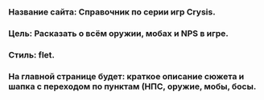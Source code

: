 ### Название сайта: Справочник по серии игр Crysis.
### Цель: Расказать о всём оружии, мобах и NPS в игре.
### Стиль: flet.
### На главной странице будет: краткое описание сюжета и шапка с переходом по пунктам (НПС, оружие, мобы, босы.
